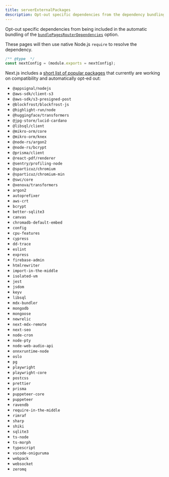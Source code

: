 ```yaml
---
title: serverExternalPackages
description: Opt-out specific dependencies from the dependency bundling enabled by `bundlePagesRouterDependencies`.
---
```


Opt-out specific dependencies from being included in the automatic bundling of the [`bundlePagesRouterDependencies`](/docs/pages/api-reference/config/next-config-js/bundlePagesRouterDependencies) option.

These pages will then use native Node.js `require` to resolve the dependency.

```js filename="next.config.js"
/** @type  */
const nextConfig = (module.exports = nextConfig);
```

Next.js includes a [short list of popular packages](https://github.com/vercel/next.js/blob/canary/packages/next/src/lib/server-external-packages.json) that currently are working on compatibility and automatically opt-ed out:

- `@appsignal/nodejs`
- `@aws-sdk/client-s3`
- `@aws-sdk/s3-presigned-post`
- `@blockfrost/blockfrost-js`
- `@highlight-run/node`
- `@huggingface/transformers`
- `@jpg-store/lucid-cardano`
- `@libsql/client`
- `@mikro-orm/core`
- `@mikro-orm/knex`
- `@node-rs/argon2`
- `@node-rs/bcrypt`
- `@prisma/client`
- `@react-pdf/renderer`
- `@sentry/profiling-node`
- `@sparticuz/chromium`
- `@sparticuz/chromium-min`
- `@swc/core`
- `@xenova/transformers`
- `argon2`
- `autoprefixer`
- `aws-crt`
- `bcrypt`
- `better-sqlite3`
- `canvas`
- `chromadb-default-embed`
- `config`
- `cpu-features`
- `cypress`
- `dd-trace`
- `eslint`
- `express`
- `firebase-admin`
- `htmlrewriter`
- `import-in-the-middle`
- `isolated-vm`
- `jest`
- `jsdom`
- `keyv`
- `libsql`
- `mdx-bundler`
- `mongodb`
- `mongoose`
- `newrelic`
- `next-mdx-remote`
- `next-seo`
- `node-cron`
- `node-pty`
- `node-web-audio-api`
- `onnxruntime-node`
- `oslo`
- `pg`
- `playwright`
- `playwright-core`
- `postcss`
- `prettier`
- `prisma`
- `puppeteer-core`
- `puppeteer`
- `ravendb`
- `require-in-the-middle`
- `rimraf`
- `sharp`
- `shiki`
- `sqlite3`
- `ts-node`
- `ts-morph`
- `typescript`
- `vscode-oniguruma`
- `webpack`
- `websocket`
- `zeromq`
